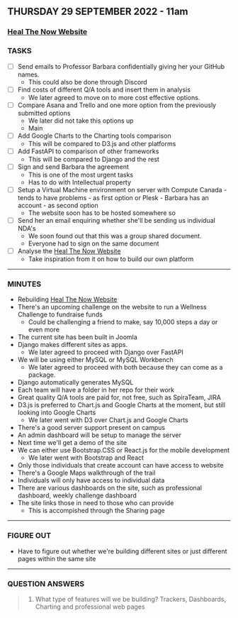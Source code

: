 ## THURSDAY 29 SEPTEMBER 2022 - 11am

### [Heal The Now Website](https://www.healthenow.com/)

### TASKS

- [ ] Send emails to Professor Barbara confidentially giving her your GitHub names.
  - This could also be done through Discord
- [ ] Find costs of different Q/A tools and insert them in analysis
  - We later agreed to move on to more cost effective options.
- [ ] Compare Asana and Trello and one more option from the previously submitted options
  - We later did not take this options up
  - Main
- [ ] Add Google Charts to the Charting tools comparison
  - This will be compared to D3.js and other platforms
- [ ] Add FastAPI to comparison of other frameworks
  - This will be compared to Django and the rest
- [ ] Sign and send Barbara the agreement
  - This is one of the most urgent tasks
  - Has to do with Intellectual property
- [ ] Setup a Virtual Machine environment on server with Compute Canada - tends to have problems - as first option or Plesk - Barbara has an account - as second option
  - The website soon has to be hosted somewhere so
- [ ] Send her an email enquiring whether she'll be sending us individual NDA's
  - We soon found out that this was a group shared document.
  - Everyone had to sign on the same document
- [ ] Analyse the [Heal The Now Website](https://www.healthenow.com/)
  - Take inspiration from it on how to build our own platform

---

### MINUTES

- Rebuilding [Heal The Now Website](https://www.healthenow.com/)
- There's an upcoming challenge on the website to run a Wellness Challenge to fundraise funds
  - Could be challenging a friend to make, say 10,000 steps a day or even more
- The current site has been built in Joomla
- Django makes different sites as apps.
  - We later agreed to proceed with Django over FastAPI
- We will be using either MySQL or MySQL Workbench
  - We later agreed to proceed with both because they can come as a package.
- Django automatically generates MySQL
- Each team will have a folder in her repo for their work
- Great quality Q/A tools are paid for, not free, such as SpiraTeam, JIRA
- D3.js is preferred to Chart.js and Google Charts at the moment, but still looking into Google Charts
  - We later went with D3 over Chart.js and Google Charts
- There's a good server support present on campus
- An admin dashboard will be setup to manage the server
- Next time we'll get a demo of the site
- We can either use Bootstrap.CSS or React.js for the mobile development
  - We later went with Bootstrap and React
- Only those individuals that create account can have access to website
- There's a Google Maps walkthrough of the trail
- Individuals will only have access to individual data
- There are various dashboards on the site, such as professional dashboard, weekly challenge dashboard
- The site links those in need to those who can provide
  - This is accompished through the Sharing page

---

### FIGURE OUT

- Have to figure out whether we're building different sites or just different pages within the same site

---

### QUESTION ANSWERS

> 1. What type of features will we be building?
>    Trackers, Dashboards, Charting and professional web pages
